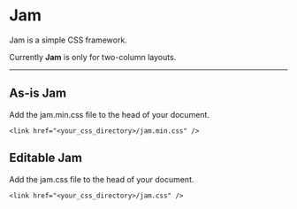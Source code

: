 # Jam

Jam is a simple CSS framework.

Currently **Jam** is only for two-column layouts.

---

## As-is **Jam**

Add the jam.min.css file to the head of your document.

`<link href="<your_css_directory>/jam.min.css" />`

## Editable  **Jam**

Add the jam.css file to the head of your document.

`<link href="<your_css_directory>/jam.css" />`